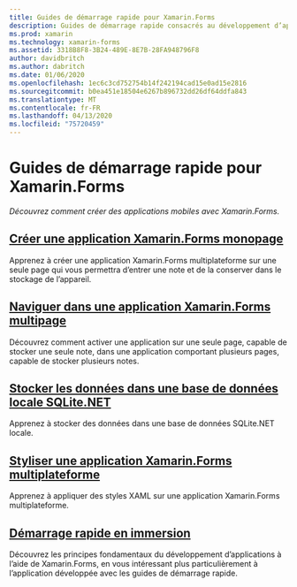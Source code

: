 ```yaml
---
title: Guides de démarrage rapide pour Xamarin.Forms
description: Guides de démarrage rapide consacrés au développement d’applications Xamarin.Forms avec Visual Studio et Visual Studio pour Mac.
ms.prod: xamarin
ms.technology: xamarin-forms
ms.assetid: 3318B8F8-3B24-489E-8E7B-28FA948796F8
author: davidbritch
ms.author: dabritch
ms.date: 01/06/2020
ms.openlocfilehash: 1ec6c3cd752754b14f242194cad15e0ad15e2816
ms.sourcegitcommit: b0ea451e18504e6267b896732dd26df64ddfa843
ms.translationtype: MT
ms.contentlocale: fr-FR
ms.lasthandoff: 04/13/2020
ms.locfileid: "75720459"
---
```

# <a name="xamarinforms-quickstarts"></a>Guides de démarrage rapide pour Xamarin.Forms

_Découvrez comment créer des applications mobiles avec Xamarin.Forms._

## <a name="create-a-single-page-xamarinforms-application"></a>[Créer une application Xamarin.Forms monopage](single-page.md)

Apprenez à créer une application Xamarin.Forms multiplateforme sur une seule page qui vous permettra d’entrer une note et de la conserver dans le stockage de l’appareil.

## <a name="perform-navigation-in-a-multi-page-xamarinforms-application"></a>[Naviguer dans une application Xamarin.Forms multipage](multi-page.md)

Découvrez comment activer une application sur une seule page, capable de stocker une seule note, dans une application comportant plusieurs pages, capable de stocker plusieurs notes.

## <a name="store-data-in-a-local-sqlitenet-database"></a>[Stocker les données dans une base de données locale SQLite.NET](database.md)

Apprenez à stocker des données dans une base de données SQLite.NET locale.

## <a name="style-a-cross-platform-xamarinforms-application"></a>[Styliser une application Xamarin.Forms multiplateforme](styling.md)

Apprenez à appliquer des styles XAML sur une application Xamarin.Forms multiplateforme.

## <a name="quickstart-deep-dive"></a>[Démarrage rapide en immersion](deepdive.md)

Découvrez les principes fondamentaux du développement d’applications à l’aide de Xamarin.Forms, en vous intéressant plus particulièrement à l’application développée avec les guides de démarrage rapide.
